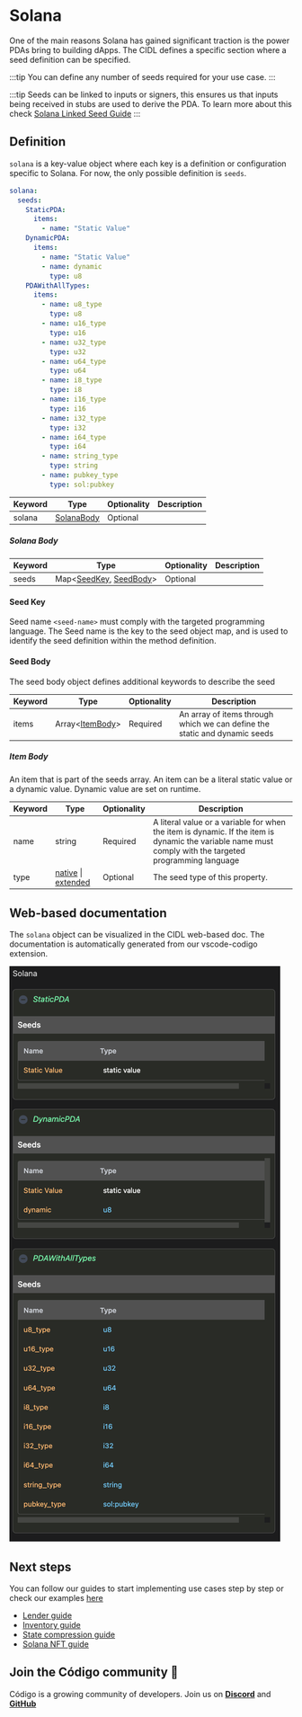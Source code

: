 # Solana

One of the main reasons Solana has gained significant traction is the power PDAs bring to building dApps.
The CIDL defines a specific section where a seed definition can be specified.

:::tip
You can define any number of seeds required for your use case.
:::

:::tip
Seeds can be linked to inputs or signers, this ensures us that inputs being received in stubs are used to derive
the PDA. To learn more about this check [Solana Linked Seed Guide](../guides/solana-linked-seeds)
:::

## Definition

`solana` is a key-value object where each key is a definition or configuration specific to Solana. For now,
the only possible definition is `seeds`.

```yaml showLineNumbers
solana:
  seeds:
    StaticPDA:
      items:
        - name: "Static Value"
    DynamicPDA:
      items:
        - name: "Static Value"
        - name: dynamic
          type: u8
    PDAWithAllTypes:
      items:
        - name: u8_type
          type: u8
        - name: u16_type
          type: u16
        - name: u32_type
          type: u32
        - name: u64_type
          type: u64
        - name: i8_type
          type: i8
        - name: i16_type
          type: i16
        - name: i32_type
          type: i32
        - name: i64_type
          type: i64
        - name: string_type
          type: string
        - name: pubkey_type
          type: sol:pubkey
```

| Keyword | Type                       | Optionality | Description |
|---------|----------------------------|-------------|-------------|
| solana  | [SolanaBody](#solana-body) | Optional    |             |

##### Solana Body

| Keyword | Type                                                    | Optionality | Description |
|---------|---------------------------------------------------------|-------------|-------------|
| seeds   | Map&lt;[SeedKey](#seed-key), [SeedBody](#seed-body)&gt; | Optional    |             |

#### Seed Key

Seed name `<seed-name>` must comply with the targeted programming language. The Seed
name is the key to the seed object map, and is used to identify the seed definition within the method definition.

#### Seed Body

The seed body object defines additional keywords to describe the seed

| Keyword | Type                                | Optionality | Description                                                                |
|---------|-------------------------------------|-------------|----------------------------------------------------------------------------|
| items   | Array&lt;[ItemBody](#item-body)&gt; | Required    | An array of items through which we can define the static and dynamic seeds |

##### Item Body

An item that is part of the seeds array. An item can be a literal static value or a dynamic value. Dynamic value are
set
on runtime.

| Keyword     | Type                                                           | Optionality | Description                                                                                                                                             |
|-------------|----------------------------------------------------------------|-------------|---------------------------------------------------------------------------------------------------------------------------------------------------------|
| name        | string                                                         | Required    | A literal value or a variable for when the item is dynamic. If the item is dynamic the variable name must comply with the targeted programming language |
| type        | [native](data-types#native) \| [extended](data-types#extended) | Optional    | The seed type of this property.                                                                                                                         |

## Web-based documentation

The `solana` object can be visualized in the CIDL web-based doc. The documentation is automatically generated from our
vscode-codigo extension.

[//]: # (This CIDL web-based doc can be generated by typing the command:)

[//]: # (```shell)

[//]: # (codigo solana generate ./counter.cidl --doc)

[//]: # (```)

![CIDL Web-based doc](../../static/img/solana-web-based-doc.png)

## Next steps

You can follow our guides to start implementing use cases step by step
or check our examples [here](https://github.com/Codigo-io/platform/tree/develop/examples)

- [Lender guide](../guides/lender.md)
- [Inventory guide](../guides/inventory.md)
- [State compression guide](../guides/state-compression.md)
- [Solana NFT guide](../guides/solana-nft.md)

## Join the Código community 💚

Código is a growing community of developers. Join us on
**[Discord](https://discord.gg/8XHQGS832k)**
and **[GitHub](https://github.com/Codigo-io)**

